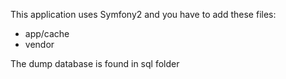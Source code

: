 This application uses Symfony2 and you have to add these files:
- app/cache 
- vendor

The dump database is found in sql folder